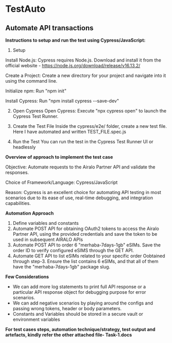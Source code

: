 # TestAuto
## Automate API transactions

**Instructions to setup and run the test using Cypress/JavaScript:**

1. Setup
   
Install Node.js: Cypress requires Node.js. Download and install it from the official website - https://node.js.org/download/release/v16.13.2/

Create a Project: Create a new directory for your project and navigate into it using the command line. 

Initialize npm: Run "npm init" 

Install Cypress: Run "npm install cypress --save-dev"


2. Open Cypress
Open Cypress: Execute "npx cypress open" to launch the Cypress Test Runner.

3. Create the Test File
Inside the cypress/e2e/ folder, create a new test file. Here I have automated and written TEST_FILE.spec.js

4. Run the Test
You can run the test in the Cypress Test Runner UI or headlessly


**Overview of approach to implement the test case**

Objective: Automate requests to the Airalo Partner API and validate the responses.

Choice of Framework/Language: Cypress/JavaScript

Reason: Cypress is an excellent choice for automating API testing in most scenarios due to its ease of use, real-time debugging, and integration capabilities.

**Automation Approach**
1)	Define variables and constants
2)	Automate POST API for obtaining OAuth2 tokens to access the Airalo Partner API, using the provided credentials and save the token to be used in subsequent AIRALO APIs
3)	Automate POST API to order 6 "merhaba-7days-1gb" eSIMs. Save the order ID to verify configured eSIMS through the GET API.
4)	Automate GET API to list eSIMs related to your specific order Oobtained through step-3. Ensure the list contains 6 eSIMs, and that all of them have the "merhaba-7days-1gb" package slug.

**Few Considerations**
- We can add more log statements to print full API response or a particular API response object for debugging purpose for error scenarios.
- We can add negative scenarios by playing around the configs and passing wrong tokens, header or body parameters.
- Constants and Variables should be stored in a secure vault or environment variables

**For test cases steps, automation technique/strategy, test output and artefacts, kindly refer the other attached file- Task-1.docs**



